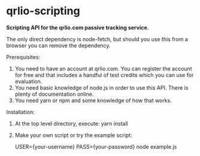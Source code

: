 # qrlio-scripting
__Scripting API for the qrlio.com passive tracking service.__


The only direct dependency is node-fetch, but should you use this from a browser you can remove the dependency.

Prerequisites:

1. You need to have an account at qrlio.com. You can register the account for free and that includes 
   a handful of test credits which you can use for evaluation.
2. You need basic knowledge of node.js in order to use this API. There is plenty of documentation online.
3. You need yarn or npm and some knowledge of how that works.

Installation:

1. At the top level directory, execute:
   yarn install

2. Make your own script or try the example script:

   USER={your-username} PASS={your-password} node example.js


